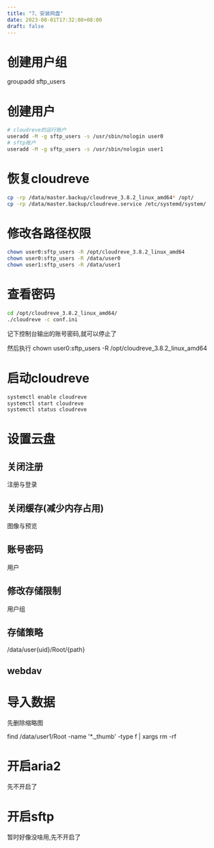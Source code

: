 ```yaml
---
title: "7、安装网盘"
date: 2023-08-01T17:32:08+08:00
draft: false
---
```


# 创建用户组

groupadd sftp_users


# 创建用户
``` bash
# cloudreve的运行账户
useradd -M -g sftp_users -s /usr/sbin/nologin user0
# sftp账户
useradd -M -g sftp_users -s /usr/sbin/nologin user1
```

# 恢复cloudreve
``` bash
cp -rp /data/master.backup/cloudreve_3.8.2_linux_amd64* /opt/
cp -rp /data/master.backup/cloudreve.service /etc/systemd/system/
```

# 修改各路径权限
``` bash
chown user0:sftp_users -R /opt/cloudreve_3.8.2_linux_amd64
chown user0:sftp_users -R /data/user0
chown user1:sftp_users -R /data/user1
```

# 查看密码
``` bash
cd /opt/cloudreve_3.8.2_linux_amd64/
./cloudreve -c conf.ini
```

记下控制台输出的账号密码,就可以停止了

然后执行
chown user0:sftp_users -R /opt/cloudreve_3.8.2_linux_amd64





# 启动cloudreve
``` bash
systemctl enable cloudreve
systemctl start cloudreve
systemctl status cloudreve
```

# 设置云盘

## 关闭注册
注册与登录

## 关闭缓存(减少内存占用)
图像与预览

## 账号密码
用户

## 修改存储限制
用户组


## 存储策略
/data/user{uid}/Root/{path}


## webdav


# 导入数据
先删除缩略图

find /data/user1/Root -name '*._thumb' -type f | xargs rm -rf




# 开启aria2
先不开启了

# 开启sftp
暂时好像没啥用,先不开启了

